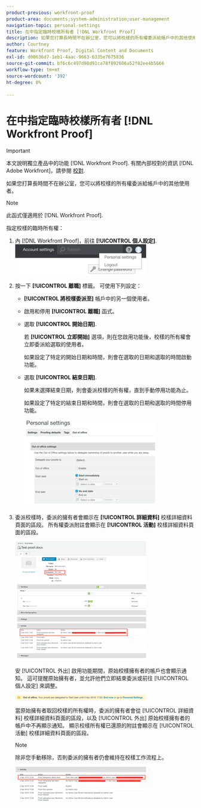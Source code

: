 ```yaml
---
product-previous: workfront-proof
product-area: documents;system-administration;user-management
navigation-topic: personal-settings
title: 在中指定臨時校樣所有者 [!DNL Workfront Proof]
description: 如果您打算長時間不在辦公室，您可以將校樣的所有權委派給帳戶中的其他使用者。
author: Courtney
feature: Workfront Proof, Digital Content and Documents
exl-id: d00636d7-1eb1-4aac-9663-6335e7675836
source-git-commit: bf6c6c497d98d91ca78f892606a52f82ee4b5666
workflow-type: tm+mt
source-wordcount: '392'
ht-degree: 0%

---
```


# 在中指定臨時校樣所有者 [!DNL Workfront Proof]

>[!IMPORTANT]
>
>本文說明獨立產品中的功能 [!DNL Workfront Proof]. 有關內部校對的資訊 [!DNL Adobe Workfront]，請參閱 [校對](../../../review-and-approve-work/proofing/proofing.md).

如果您打算長時間不在辦公室，您可以將校樣的所有權委派給帳戶中的其他使用者。

>[!NOTE]
>
>此函式僅適用於 [!DNL Workfront Proof].

指定校樣的臨時所有權：

1. 內 [!DNL Workfront Proof]，前往 **[!UICONTROL 個人設定]**.\
   ![personal-settings.png](assets/personal-settings-350x83.png)

1. 按一下 **[!UICONTROL 離職]** 標籤。 可使用下列設定：

   * **[!UICONTROL 將校樣委派至]** 帳戶中的另一個使用者。
   * 啟用和停用 **[!UICONTROL 離職]** 函式。
   * 選取 **[!UICONTROL 開始日期]**.

      若 **[!UICONTROL 立即開始]** 選項，則在您啟用功能後，校樣的所有權會立即委派給選取的使用者。

      如果設定了特定的開始日期和時間，則會在選取的日期和選取的時間啟動功能。

   * 選取 **[!UICONTROL 結束日期]**.

      如果未選擇結束日期，則會委派校樣的所有權，直到手動停用功能為止。

      如果設定了特定的結束日期和時間，則會在選取的日期和選取的時間停用功能。

      ![of-of-options.png](assets/out-of-office-options-350x234.png)

1. 委派校樣時，委派的擁有者會顯示在 **[!UICONTROL 詳細資料]** 校樣詳細資料頁面的區段。 所有權委派附註會顯示在 **[!UICONTROL 活動]** 校樣詳細資料頁面的區段。

   ![activity-section-delegated.png](assets/activity-section-delegated-350x318.png)

   安 [!UICONTROL 外出] 啟用功能期間，原始校樣擁有者的帳戶也會顯示通知。 這可提醒原始擁有者，並允許他們立即結束委派或前往 [!UICONTROL 個人設定] 來調整。

   ![notification-on-account.png](assets/notification-on-account-350x15.png)

   當原始擁有者取回校樣的所有權時，委派的擁有者會從 [!UICONTROL 詳細資料] 校樣詳細資料頁面的區段，以及 [!UICONTROL 外出] 原始校樣擁有者的帳戶中不再顯示通知。 顯示校樣所有權已還原的附註會顯示在 [!UICONTROL 活動] 校樣詳細資料頁面的區段。

   >[!NOTE]
   >
   >除非您手動移除，否則委派的擁有者仍會維持在校樣工作流程上。

   ![[!UICONTROL 活動區段取回].png](assets/activity-section-taken-back-350x99.png)
